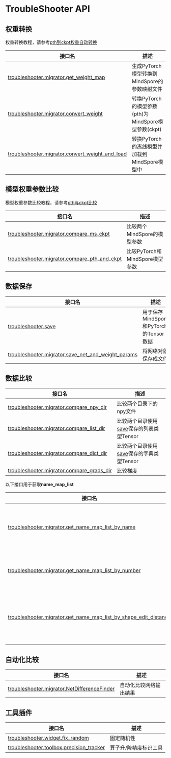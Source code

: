 # TroubleShooter API

## 权重转换

权重转换教程，请参考[pth到ckpt权重自动转换](migrator.md#应用场景1pth到ckpt权重自动转换)

| 接口名                                                       | 描述                                                |
| ------------------------------------------------------------ | --------------------------------------------------- |
| [troubleshooter.migrator.get_weight_map](api/migrator/get_weight_map.md) | 生成PyTorch模型转换到MindSpore的参数映射文件        |
| [troubleshooter.migrator.convert_weight](api/migrator/convert_weight.md) | 转换PyTorch的模型参数(pth)为MindSpore模型参数(ckpt) |
| [troubleshooter.migrator.convert_weight_and_load](api/migrator/convert_weight_and_load.md) | 转换PyTorch的离线模型并加载到MindSpore模型中        |

##  模型权重参数比较

模型权重参数比较教程，请参考[pth与ckpt比较](migrator.md#应用场景2比对mindspore与pytorch的ckptpth)

| 接口名                                                       | 描述                           |
| ------------------------------------------------------------ | ------------------------------ |
| [troubleshooter.migrator.compare_ms_ckpt](api/migrator/compare_ms_ckpt.md) | 比较两个MindSpore的模型参数    |
| [troubleshooter.migrator.compare_pth_and_ckpt](api/migrator/compare_pth_and_ckpt.md) | 比较PyTorch和MindSpore模型参数 |

## 数据保存

| 接口名                             | 描述                                   |
| ---------------------------------- | -------------------------------------- |
| [troubleshooter.save](api/save.md) | 用于保存MindSpore和PyTorch的Tensor数据 |
|[troubleshooter.migrator.save_net_and_weight_params](api/migrator/save_net_and_weight_params.md)|将网络对象保存成文件|

## 数据比较

| 接口名                                                       | 描述                    |
| ------------------------------------------------------------ | ----------------------- |
| [troubleshooter.migrator.compare_npy_dir](api/migrator/compare_npy_dir.md) | 比较两个目录下的npy文件 |
| [troubleshooter.migrator.compare_list_dir](api/migrator/compare_list_dir.md) | 比较两个目录使用[save](api/save.md)保存的列表类型Tensor |
| [troubleshooter.migrator.compare_dict_dir](api/migrator/compare_dict_dir.md) | 比较两个目录使用[save](api/save.md)保存的字典类型Tensor |
| [troubleshooter.migrator.compare_grads_dir](api/migrator/compare_grads_dir.md) | 比较梯度                |

以下接口用于获取**name_map_list**

| 接口名                                                       | 描述                                |
| ------------------------------------------------------------ | ----------------------------------- |
| [troubleshooter.migrator.get_name_map_list_by_name](api/migrator/get_name_map_list.md) | 根据name完全相同的规则获取匹配列表  |
| [troubleshooter.migrator.get_name_map_list_by_number](api/migrator/get_name_map_list.md) | 根据number顺序获取匹配列表          |
| [troubleshooter.migrator.get_name_map_list_by_shape_edit_distance](api/migrator/get_name_map_list.md) | 根据shape的最小编辑距离获取匹配列表 |

## 自动化比较

| 接口名                                                       | 描述                    |
| ------------------------------------------------------------ | ----------------------- |
| [troubleshooter.migrator.NetDifferenceFinder](api/migrator/NetDifferenceFinder.md) | 自动化比较网络输出结果 |

## 工具插件

| 接口名                                                       | 描述                    |
| ------------------------------------------------------------ | ----------------------- |
| [troubleshooter.widget.fix_random](api/widget/fix_random.md) | 固定随机性 |
| [troubleshooter.toolbox.precision_tracker](api/toolbox/precision_tracker.md) | 算子升/降精度标识工具 |

